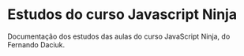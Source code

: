 # Estudos do curso Javascript Ninja
Documentação dos estudos das aulas do curso JavaScript Ninja, do Fernando Daciuk.
